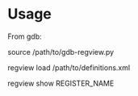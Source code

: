 Usage
=====

From gdb:

source /path/to/gdb-regview.py

regview load /path/to/definitions.xml

regview show REGISTER_NAME


